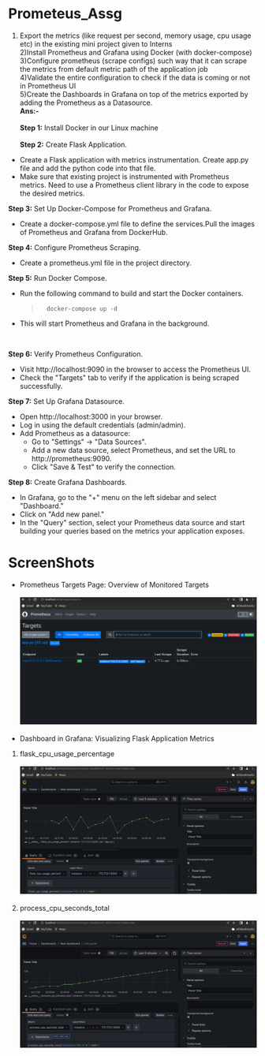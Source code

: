 # Prometeus_Assg
   1) Export the metrics (like request per second, memory usage, cpu usage etc) in the existing mini project given to Interns<br>
 2)Install Prometheus and Grafana using Docker (with docker-compose)<br> 
 3)Configure prometheus (scrape configs) such way that it can scrape the metrics from default metric path of the application job<br> 
 4)Validate the entire configuration to check if the data is coming or not in Prometheus UI<br>
 5)Create the Dashboards in Grafana on top of the metrics exported by adding the Prometheus as a Datasource.<br>
**Ans:-** <br><br>
**Step 1:** Install Docker in our Linux machine <br><br>
**Step 2:** Create Flask Application.<br>
  + Create a Flask application with metrics instrumentation. Create app.py file and add the python code into that file.<br>
  + Make sure that existing  project is instrumented with Prometheus metrics. Need to use a Prometheus client library in the code to expose the desired metrics.<br>
  
**Step 3:** Set Up Docker-Compose for Prometheus and Grafana.<br>
  + Create a docker-compose.yml file to define the services.Pull the images of Prometheus and Grafana from DockerHub. <br>
  
**Step 4:** Configure Prometheus Scraping.<br>
  + Create a prometheus.yml file in the project directory. <br>

**Step 5:** Run Docker Compose.<br>
  + Run the following command to build and start the Docker containers.
     >       docker-compose up -d
  + This will start Prometheus and Grafana in the background.  
<br>

**Step 6:** Verify Prometheus Configuration.<br>
  + Visit http://localhost:9090 in the browser to access the Prometheus UI.
  + Check the "Targets" tab to verify if the application is being scraped successfully. <br>

**Step 7:** Set Up Grafana Datasource.<br>
  + Open http://localhost:3000 in your browser.
  + Log in using the default credentials (admin/admin).
  + Add Prometheus as a datasource:
     - Go to "Settings" -> "Data Sources".
     - Add a new data source, select Prometheus, and set the URL to http://prometheus:9090.
     - Click "Save & Test" to verify the connection.<br>

   **Step 8:** Create Grafana Dashboards.<br>
  + In Grafana, go to the "+" menu on the left sidebar and select "Dashboard."
  +  Click on "Add new panel."
  +  In the "Query" section, select your Prometheus data source and start building your queries based on the metrics your application exposes.<br>

  # ScreenShots<br>
 +   Prometheus Targets Page: Overview of Monitored Targets<br><br>
![Prometeus Dashboard](https://github.com/DEEPAK894/Prometeus_Assg/blob/main/Screenshot%20from%202023-11-28%2014-34-17.png)<br><br>
 +   Dashboard in Grafana: Visualizing Flask Application Metrics<br>

1. flask_cpu_usage_percentage <br><br>
![Grafana Dashboard](https://github.com/DEEPAK894/Prometeus_Assg/blob/main/Screenshot%20from%202023-11-28%2014-31-57.png)<br><br>
2. process_cpu_seconds_total <br><br>
![Grafana Dashboard](https://github.com/DEEPAK894/Prometeus_Assg/blob/main/Screenshot%20from%202023-11-28%2014-32-34.png)


